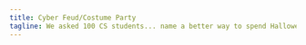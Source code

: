 ```yaml
---
title: Cyber Feud/Costume Party
tagline: We asked 100 CS students... name a better way to spend Halloween Eve than playing Cyber Feud! Teams will compete to find out how fellow CSU students answered questions about cybersecurity. There will also be a cybersecurity costume contest -- low effort is encouraged!
---
```

